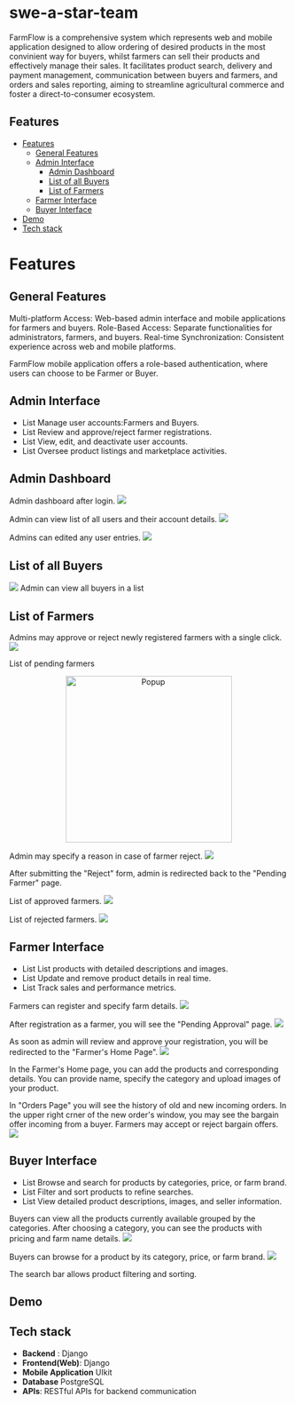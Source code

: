# swe-a-star-team

FarmFlow is a comprehensive system which represents web and mobile application designed to allow ordering of desired products in the most convinient way for buyers, whilst farmers can sell their products and effectively manage their sales. It facilitates product search, delivery and payment management, communication between buyers and farmers, and orders and sales reporting, aiming to streamline agricultural commerce and foster a direct-to-consumer ecosystem.

## Features

- [Features](#features)
  - [General Features](#General-features)
  - [Admin Interface](#Admin-intergace)
    - [Admin Dashboard](#Admin-dashboard)
    - [List of all Buyers](#List-of-all-buyers)
    - [List of Farmers](#List-of-farmers)
  - [Farmer Interface](#Farmer-interface)
  - [Buyer Interface](#Buyer-interface)
- [Demo](#demo)
- [Tech stack](#tech-stack)
  
# Features
## General Features
Multi-platform Access: Web-based admin interface and mobile applications for farmers and buyers.
Role-Based Access: Separate functionalities for administrators, farmers, and buyers.
Real-time Synchronization: Consistent experience across web and mobile platforms.

FarmFlow mobile application offers a role-based authentication, where users can choose to be Farmer or Buyer.

## Admin Interface
* List Manage user accounts:Farmers and Buyers.
* List Review and approve/reject farmer registrations.
* List View, edit, and deactivate user accounts.
* List Oversee product listings and marketplace activities.

## Admin Dashboard

Admin dashboard after login.
![](/../main/assets/admin_dashboard.jpeg)

Admin can view list of all users and their account details.
![](/../main/assets/admin_users_list.jpeg)

Admins can edited any user entries.
![](/../main/assets/admin_editjpeg)

## List of all Buyers

![](/https://github.com/Molidier/swe-a-star-team.git/main/assets/admin_buyers_list.jpeg)
Admin can view all buyers in a list

## List of Farmers

Admins may approve or reject newly registered farmers with a single click.
![](/../main/assets/farmers-reject.jpeg)

List of pending farmers
<p align="center">
<img src="./assets/pending_farmers_list.png" alt="Popup" width="300">
</p>

Admin may specify a reason in case of farmer reject.
![](/assets/reject_resoning.png)

After submitting the "Reject" form, admin is redirected back to the "Pending Farmer" page.

List of approved farmers.
![](/https://github.com/Molidier/swe-a-star-team.git/main/assets/approved_farmer_list.png)

List of rejected farmers.
![](/assets/rejected_farmer_list.png)

## Farmer Interface

* List List products with detailed descriptions and images.
* List Update and remove product details in real time.
* List Track sales and performance metrics.

Farmers can register and specify farm details.
![](/assets/Farmer-Registration2.png)

After registration as a farmer, you will see the "Pending Approval" page.
![](/assets/Pending-Approval-Page.png)

As soon as admin will review and approve your registration, you will be redirected to the "Farmer's Home Page".
![](/assets/approved_farmer_list.png)

In the Farmer's Home page, you can add the products and corresponding details. You can provide name, specify the category and upload images of your product.

In "Orders Page" you will see the history of old and new incoming orders. In the upper right crner of the new order's window, you may see the bargain offer incoming from a buyer. Farmers may accept or reject bargain offers.
![](/assets/Orders-Page.png)

## Buyer Interface

* List Browse and search for products by categories, price, or farm brand.
* List Filter and sort products to refine searches.
* List View detailed product descriptions, images, and seller information.

Buyers can view all the products currently available grouped by the categories. After choosing a category, you can see the products with pricing and farm name details.
![](/assets/Buyer-Home-Page.png)

Buyers can browse for a product by its category, price, or farm brand.
![](/assets/Search-Barpng)

The search bar allows product filtering and sorting.

## Demo



## Tech stack

- **Backend** : Django
- **Frontend(Web)**: Django 
- **Mobile Application** UIkit
- **Database** PostgreSQL
- **APIs**: RESTful APIs for backend communication
